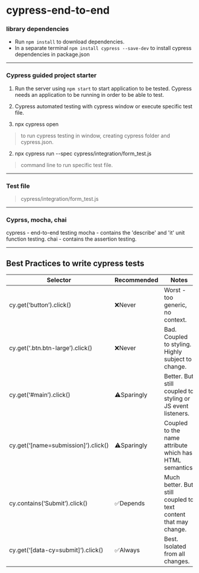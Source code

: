 # cypress-end-to-end

### library dependencies
* Run `npm install` to download dependencies.
* In a separate terminal `npm install cypress --save-dev` to install cypress dependencies in package.json

***

### Cypress guided project starter
1. Run the server using `npm start` to start application to be tested. Cypress needs an application to be running in order to be able to test.

2. Cypress automated testing with cypress window or execute specific test file.
  1. npx cypress open
  > to run cypress testing in window, creating cypress folder and cypress.json.
  
  2. npx cypress run --spec cypress/integration/form_test.js
  > command line to run specific test file.

***
### Test file
> cypress/integration/form_test.js

***


### Cyprss, mocha, chai
cypress - end-to-end testing
mocha - contains the 'describe' and 'it' unit function testing.
chai - contains the assertion testing.

***

## Best Practices to write cypress tests

Selector | Recommended | Notes
--- | --- | ---
cy.get(‘button’).click() |	❌Never |	Worst - too generic, no context.
cy.get(‘.btn.btn-large’).click() |	❌Never |	Bad. Coupled to styling. Highly subject to change.
cy.get(‘#main’).click() |	⚠️Sparingly |	Better. But still coupled to styling or JS event listeners.
cy.get(‘[name=submission]’).click() |	⚠️Sparingly |	Coupled to the name attribute which has HTML semantics.
cy.contains(‘Submit’).click() |	✅Depends |	Much better. But still coupled to text content that may change.
cy.get(‘[data-cy=submit]’).click() |	✅Always |	Best. Isolated from all changes.

